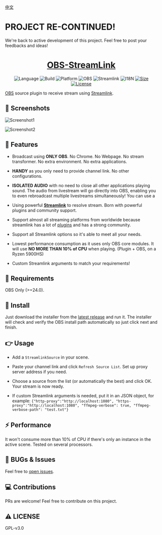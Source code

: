 [中文](https://github.com/dd-center/obs-streamlink/blob/master/README_zh.md)

<p align="center"><h1>PROJECT RE-CONTINUED!</h1></p>
We're back to active development of this project. Feel free to post your feedbacks and ideas!

<div align="center">
  <h1><a href="https://github.com/dd-center/obs-streamlink/" target="_blank">OBS-StreamLink</a></h1>

![Language](https://img.shields.io/badge/language-c++-orange?style=flat-square)
![Build](https://img.shields.io/badge/build%20with-cmake-red?style=flat-square&logo=cmake)
![Platform](https://img.shields.io/badge/platform-Windows-blue?style=flat-square&logo=windows)
![OBS](https://img.shields.io/badge/obs-%3E=24.0-brightgreen?style=flat-square)
![Streamlink](https://img.shields.io/badge/streamlink-latest-brightgreen?style=flat-square)
![I18N](https://img.shields.io/badge/i18n-en%7Cja%7Ccn-lightgrey?style=flat-square)
[![Size](https://img.shields.io/badge/size-24.1MB-brightgreen?style=flat-square)](https://github.com/dd-center/obs-streamlink/releases/latest)
[![License](https://img.shields.io/github/license/dd-center/obs-streamlink?style=flat-square)](https://github.com/dd-center/obs-streamlink/blob/master/LICENSE)

</div>

[OBS](https://obsproject.com/) source plugin to receive stream using [Streamlink](https://streamlink.github.io/).

## 👏 Screenshots

![Screenshot1](https://raw.githubusercontent.com/dd-center/obs-streamlink/master/.github/img1.jpg)

![Screenshot2](https://raw.githubusercontent.com/dd-center/obs-streamlink/master/.github/img2.jpg)

## 🌟 Features

- Broadcast using **ONLY OBS**. No Chrome. No Webpage. No stream transformer. No extra environment. No extra applications.

- **HANDY** as you only need to provide channel link. No other configurations.

- **ISOLATED AUDIO** with no need to close all other applications playing sound. The audio from livestream will go directly into OBS, enabling you to even rebroadcast multiple livestreams simultaneously! You can use a

- Using powerful [**Streamlink**](https://streamlink.github.io/) to resolve stream. Born with powerful plugins and community support.

- Support almost all streaming platforms from worldwide because streamlink has a lot of [plugins](https://streamlink.github.io/plugin_matrix.html) and has a strong community.

- Support all Streamlink options so it's able to meet all your needs.

- Lowest performance consumption as it uses only OBS core modules. It will use **NO MORE THAN 10% of CPU** when playing. (Plugin + OBS, on a Ryzen 5900HS)

- Custom Streamlink arguments to match your requirements!

## 🔔 Requirements

OBS Only (>=24.0).

## 💨 Install

Just download the installer from the [latest release](https://github.com/dd-center/obs-streamlink/releases/latest) and run it. The installer will check and verify the OBS install path automatically so just click next and finish.

## 👉 Usage

- Add a `StreamlinkSource` in your scene.

- Paste your channel link and click `Refresh Source List`. Set up proxy server address if you need.

- Choose a source from the list (or automatically the best) and click OK. Your stream is now ready.

- If custom Streamlink arguments is needed, put it in an JSON object, for example: `{"http-proxy":"http://localhost:1080", "https-proxy":"http://localhost:1080", "ffmpeg-verbose": true, "ffmpeg-verbose-path": "test.txt"}`

## ⚡ Performance

It won't consume more than 10% of CPU if there's only an instance in the active scene. Tested on several processors.

## 💬 BUGs & Issues

Feel free to [open issues](https://github.com/dd-center/obs-streamlink/issues/new).

## 💻 Contributions

PRs are welcome! Feel free to contribute on this project.

## ⚠ LICENSE

GPL-v3.0
